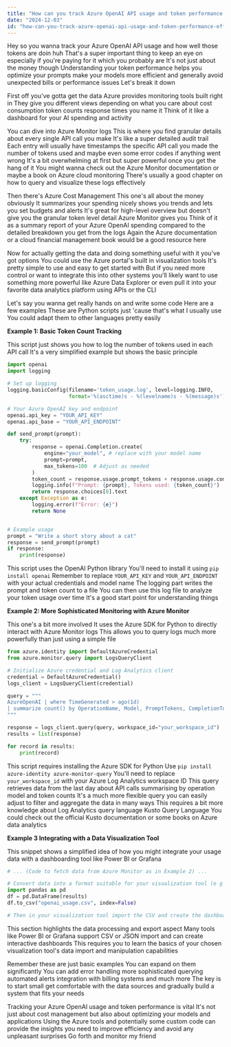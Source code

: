 ```yaml
---
title: "How can you track Azure OpenAI API usage and token performance effectively?"
date: "2024-12-03"
id: "how-can-you-track-azure-openai-api-usage-and-token-performance-effectively"
---
```


Hey so you wanna track your Azure OpenAI API usage and how well those tokens are doin huh That's a super important thing to keep an eye on especially if you're paying for it which you probably are It's not just about the money though Understanding your token performance helps you optimize your prompts make your models more efficient and generally avoid unexpected bills or performance issues Let's break it down

First off you've gotta get the data Azure provides monitoring tools built right in They give you different views depending on what you care about cost consumption token counts response times you name it Think of it like a dashboard for your AI spending and activity

You can dive into Azure Monitor logs This is where you find granular details about every single API call you make It's like a super detailed audit trail Each entry will usually have timestamps the specific API call you made the number of tokens used and maybe even some error codes if anything went wrong It's a bit overwhelming at first but super powerful once you get the hang of it You might wanna check out the Azure Monitor documentation or maybe a book on Azure cloud monitoring There's usually a good chapter on how to query and visualize these logs effectively

Then there's Azure Cost Management This one's all about the money obviously It summarizes your spending nicely shows you trends and lets you set budgets and alerts It's great for high-level overview but doesn't give you the granular token level detail Azure Monitor gives you Think of it as a summary report of your Azure OpenAI spending compared to the detailed breakdown you get from the logs Again the Azure documentation or a cloud financial management book would be a good resource here

Now for actually getting the data and doing something useful with it you've got options You could use the Azure portal's built in visualization tools It's pretty simple to use and easy to get started with But if you need more control or want to integrate this into other systems you'll likely want to use something more powerful like Azure Data Explorer or even pull it into your favorite data analytics platform using APIs or the CLI

Let's say you wanna get really hands on and write some code Here are a few examples These are Python scripts just 'cause that's what I usually use You could adapt them to other languages pretty easily

**Example 1: Basic Token Count Tracking**

This script just shows you how to log the number of tokens used in each API call It's a very simplified example but shows the basic principle

```python
import openai
import logging

# Set up logging
logging.basicConfig(filename='token_usage.log', level=logging.INFO,
                    format='%(asctime)s - %(levelname)s - %(message)s')

# Your Azure OpenAI key and endpoint
openai.api_key = "YOUR_API_KEY"
openai.api_base = "YOUR_API_ENDPOINT"

def send_prompt(prompt):
    try:
        response = openai.Completion.create(
            engine="your_model", # replace with your model name
            prompt=prompt,
            max_tokens=100  # Adjust as needed
        )
        token_count = response.usage.prompt_tokens + response.usage.completion_tokens
        logging.info(f"Prompt: {prompt}, Tokens used: {token_count}")
        return response.choices[0].text
    except Exception as e:
        logging.error(f"Error: {e}")
        return None


# Example usage
prompt = "Write a short story about a cat"
response = send_prompt(prompt)
if response:
    print(response)

```

This script uses the OpenAI Python library You'll need to install it using `pip install openai` Remember to replace `YOUR_API_KEY` and `YOUR_API_ENDPOINT` with your actual credentials and model name The logging part writes the prompt and token count to a file You can then use this log file to analyze your token usage over time It's a good start point for understanding things

**Example 2: More Sophisticated Monitoring with Azure Monitor**

This one's a bit more involved It uses the Azure SDK for Python to directly interact with Azure Monitor logs This allows you to query logs much more powerfully than just using a simple file

```python
from azure.identity import DefaultAzureCredential
from azure.monitor.query import LogsQueryClient

# Initialize Azure credential and Log Analytics client
credential = DefaultAzureCredential()
logs_client = LogsQueryClient(credential)

query = """
AzureOpenAI | where TimeGenerated > ago(1d)
| summarize count() by OperationName, Model, PromptTokens, CompletionTokens
"""

response = logs_client.query(query, workspace_id="your_workspace_id")
results = list(response)

for record in results:
    print(record)
```

This script requires installing the Azure SDK for Python Use `pip install azure-identity azure-monitor-query` You'll need to replace `your_workspace_id` with your Azure Log Analytics workspace ID This query retrieves data from the last day about API calls summarising by operation model and token counts It's a much more flexible query you can easily adjust to filter and aggregate the data in many ways This requires a bit more knowledge about Log Analytics query language Kusto Query Language You could check out the official Kusto documentation or some books on Azure data analytics

**Example 3 Integrating with a Data Visualization Tool**

This snippet shows a simplified idea of how you might integrate your usage data with a dashboarding tool like Power BI or Grafana

```python
# ... (Code to fetch data from Azure Monitor as in Example 2) ...

# Convert data into a format suitable for your visualization tool (e g CSV JSON)
import pandas as pd
df = pd.DataFrame(results)
df.to_csv("openai_usage.csv", index=False)

# Then in your visualization tool import the CSV and create the dashboard

```

This section highlights the data processing and export aspect Many tools like Power BI or Grafana support CSV or JSON import and can create interactive dashboards This requires you to learn the basics of your chosen visualization tool's data import and manipulation capabilities

Remember these are just basic examples You can expand on them significantly You can add error handling more sophisticated querying automated alerts integration with billing systems and much more The key is to start small get comfortable with the data sources and gradually build a system that fits your needs

Tracking your Azure OpenAI usage and token performance is vital It's not just about cost management but also about optimizing your models and applications Using the Azure tools and potentially some custom code can provide the insights you need to improve efficiency and avoid any unpleasant surprises Go forth and monitor my friend
